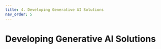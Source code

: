 ```yaml
---
title: 4. Developing Generative AI Solutions
nav_order: 5
---
```


# Developing Generative AI Solutions

